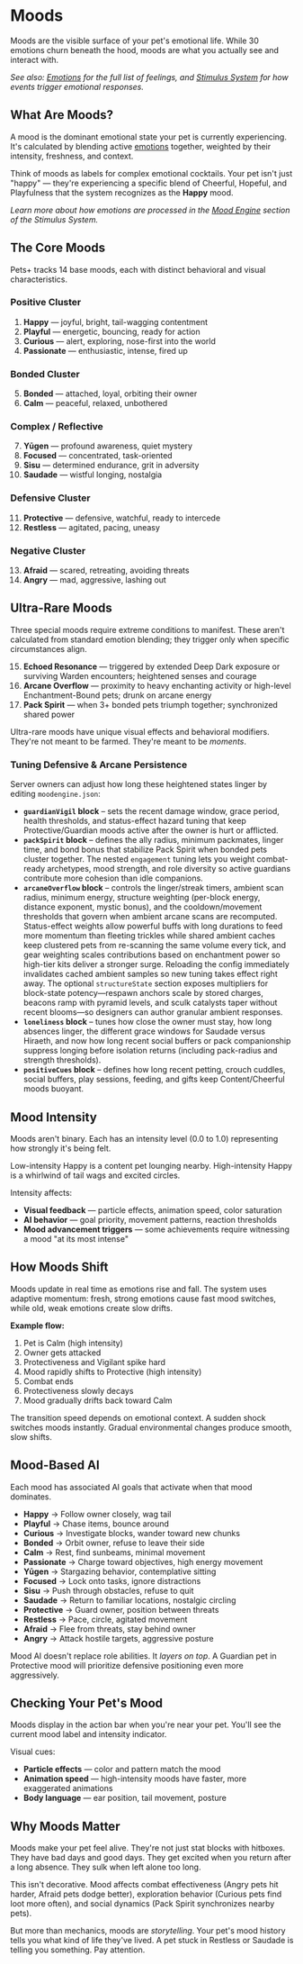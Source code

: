 # Moods

Moods are the visible surface of your pet's emotional life. While 30 emotions churn beneath the hood, moods are what you actually see and interact with.

*See also: [Emotions](emotions.md) for the full list of feelings, and [Stimulus System](stimulus.md) for how events trigger emotional responses.*

## What Are Moods?

A mood is the dominant emotional state your pet is currently experiencing. It's calculated by blending active [emotions](emotions.md) together, weighted by their intensity, freshness, and context.

Think of moods as labels for complex emotional cocktails. Your pet isn't just "happy" — they're experiencing a specific blend of Cheerful, Hopeful, and Playfulness that the system recognizes as the **Happy** mood.

*Learn more about how emotions are processed in the [Mood Engine](stimulus.md#the-mood-engine-where-emotions-become-moods) section of the Stimulus System.*

## The Core Moods

Pets+ tracks 14 base moods, each with distinct behavioral and visual characteristics.

### Positive Cluster
1. **Happy** — joyful, bright, tail-wagging contentment
2. **Playful** — energetic, bouncing, ready for action
3. **Curious** — alert, exploring, nose-first into the world
4. **Passionate** — enthusiastic, intense, fired up

### Bonded Cluster
5. **Bonded** — attached, loyal, orbiting their owner
6. **Calm** — peaceful, relaxed, unbothered

### Complex / Reflective
7. **Yūgen** — profound awareness, quiet mystery
8. **Focused** — concentrated, task-oriented
9. **Sisu** — determined endurance, grit in adversity
10. **Saudade** — wistful longing, nostalgia

### Defensive Cluster
11. **Protective** — defensive, watchful, ready to intercede
12. **Restless** — agitated, pacing, uneasy

### Negative Cluster
13. **Afraid** — scared, retreating, avoiding threats
14. **Angry** — mad, aggressive, lashing out

## Ultra-Rare Moods

Three special moods require extreme conditions to manifest. These aren't calculated from standard emotion blending; they trigger only when specific circumstances align.

15. **Echoed Resonance** — triggered by extended Deep Dark exposure or surviving Warden encounters; heightened senses and courage
16. **Arcane Overflow** — proximity to heavy enchanting activity or high-level Enchantment-Bound pets; drunk on arcane energy
17. **Pack Spirit** — when 3+ bonded pets triumph together; synchronized shared power

Ultra-rare moods have unique visual effects and behavioral modifiers. They're not meant to be farmed. They're meant to be *moments*.

### Tuning Defensive & Arcane Persistence

Server owners can adjust how long these heightened states linger by editing `moodengine.json`:

- **`guardianVigil` block** – sets the recent damage window, grace period, health thresholds, and status-effect hazard tuning that keep Protective/Guardian moods active after the owner is hurt or afflicted.
- **`packSpirit` block** – defines the ally radius, minimum packmates, linger time, and bond bonus that stabilize Pack Spirit when bonded pets cluster together. The nested `engagement` tuning lets you weight combat-ready archetypes, mood strength, and role diversity so active guardians contribute more cohesion than idle companions.
- **`arcaneOverflow` block** – controls the linger/streak timers, ambient scan radius, minimum energy, structure weighting (per-block energy, distance exponent, mystic bonus), and the cooldown/movement thresholds that govern when ambient arcane scans are recomputed. Status-effect weights allow powerful buffs with long durations to feed more momentum than fleeting trickles while shared ambient caches keep clustered pets from re-scanning the same volume every tick, and gear weighting scales contributions based on enchantment power so high-tier kits deliver a stronger surge. Reloading the config immediately invalidates cached ambient samples so new tuning takes effect right away. The optional `structureState` section exposes multipliers for block-state potency—respawn anchors scale by stored charges, beacons ramp with pyramid levels, and sculk catalysts taper without recent blooms—so designers can author granular ambient responses.
- **`loneliness` block** – tunes how close the owner must stay, how long absences linger, the different grace windows for Saudade versus Hiraeth, and now how long recent social buffers or pack companionship suppress longing before isolation returns (including pack-radius and strength thresholds).
- **`positiveCues` block** – defines how long recent petting, crouch cuddles, social buffers, play sessions, feeding, and gifts keep Content/Cheerful moods buoyant.

## Mood Intensity

Moods aren't binary. Each has an intensity level (0.0 to 1.0) representing how strongly it's being felt.

Low-intensity Happy is a content pet lounging nearby. High-intensity Happy is a whirlwind of tail wags and excited circles.

Intensity affects:
- **Visual feedback** — particle effects, animation speed, color saturation
- **AI behavior** — goal priority, movement patterns, reaction thresholds
- **Mood advancement triggers** — some achievements require witnessing a mood "at its most intense"

## How Moods Shift

Moods update in real time as emotions rise and fall. The system uses adaptive momentum: fresh, strong emotions cause fast mood switches, while old, weak emotions create slow drifts.

**Example flow:**
1. Pet is Calm (high intensity)
2. Owner gets attacked
3. Protectiveness and Vigilant spike hard
4. Mood rapidly shifts to Protective (high intensity)
5. Combat ends
6. Protectiveness slowly decays
7. Mood gradually drifts back toward Calm

The transition speed depends on emotional context. A sudden shock switches moods instantly. Gradual environmental changes produce smooth, slow shifts.

## Mood-Based AI

Each mood has associated AI goals that activate when that mood dominates.

- **Happy** → Follow owner closely, wag tail
- **Playful** → Chase items, bounce around
- **Curious** → Investigate blocks, wander toward new chunks
- **Bonded** → Orbit owner, refuse to leave their side
- **Calm** → Rest, find sunbeams, minimal movement
- **Passionate** → Charge toward objectives, high energy movement
- **Yūgen** → Stargazing behavior, contemplative sitting
- **Focused** → Lock onto tasks, ignore distractions
- **Sisu** → Push through obstacles, refuse to quit
- **Saudade** → Return to familiar locations, nostalgic circling
- **Protective** → Guard owner, position between threats
- **Restless** → Pace, circle, agitated movement
- **Afraid** → Flee from threats, stay behind owner
- **Angry** → Attack hostile targets, aggressive posture

Mood AI doesn't replace role abilities. It *layers on top*. A Guardian pet in Protective mood will prioritize defensive positioning even more aggressively.

## Checking Your Pet's Mood

Moods display in the action bar when you're near your pet. You'll see the current mood label and intensity indicator.

Visual cues:
- **Particle effects** — color and pattern match the mood
- **Animation speed** — high-intensity moods have faster, more exaggerated animations
- **Body language** — ear position, tail movement, posture

## Why Moods Matter

Moods make your pet feel alive. They're not just stat blocks with hitboxes. They have bad days and good days. They get excited when you return after a long absence. They sulk when left alone too long.

This isn't decorative. Mood affects combat effectiveness (Angry pets hit harder, Afraid pets dodge better), exploration behavior (Curious pets find loot more often), and social dynamics (Pack Spirit synchronizes nearby pets).

But more than mechanics, moods are *storytelling*. Your pet's mood history tells you what kind of life they've lived. A pet stuck in Restless or Saudade is telling you something. Pay attention.
